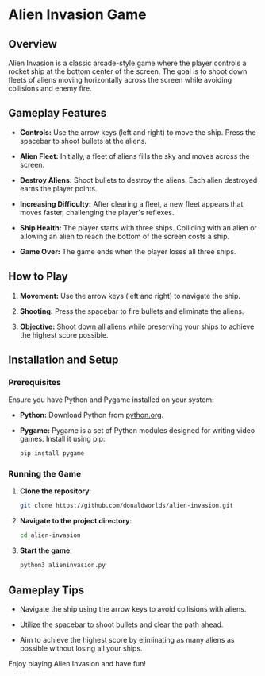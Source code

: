 # Alien Invasion Game

## Overview

Alien Invasion is a classic arcade-style game where the player controls a rocket ship at the bottom center of the screen. The goal is to shoot down fleets of aliens moving horizontally across the screen while avoiding collisions and enemy fire.

## Gameplay Features

- **Controls:** Use the arrow keys (left and right) to move the ship. Press the spacebar to shoot bullets at the aliens.
  
- **Alien Fleet:** Initially, a fleet of aliens fills the sky and moves across the screen.
  
- **Destroy Aliens:** Shoot bullets to destroy the aliens. Each alien destroyed earns the player points.
  
- **Increasing Difficulty:** After clearing a fleet, a new fleet appears that moves faster, challenging the player's reflexes.
  
- **Ship Health:** The player starts with three ships. Colliding with an alien or allowing an alien to reach the bottom of the screen costs a ship.
  
- **Game Over:** The game ends when the player loses all three ships.

## How to Play

1. **Movement:** Use the arrow keys (left and right) to navigate the ship.
   
2. **Shooting:** Press the spacebar to fire bullets and eliminate the aliens.
   
3. **Objective:** Shoot down all aliens while preserving your ships to achieve the highest score possible.

## Installation and Setup

### Prerequisites

Ensure you have Python and Pygame installed on your system:

- **Python:** Download Python from [python.org](https://www.python.org/downloads/).
  
- **Pygame:** Pygame is a set of Python modules designed for writing video games. Install it using pip:

  ```bash
  pip install pygame
  ```

### Running the Game

1. **Clone the repository**:

   ```bash
   git clone https://github.com/donaldworlds/alien-invasion.git
   ```

2. **Navigate to the project directory**:

   ```bash
   cd alien-invasion
   ```

3. **Start the game**:

   ```bash
   python3 alieninvasion.py
   ```

## Gameplay Tips

- Navigate the ship using the arrow keys to avoid collisions with aliens.
  
- Utilize the spacebar to shoot bullets and clear the path ahead.
  
- Aim to achieve the highest score by eliminating as many aliens as possible without losing all your ships.

Enjoy playing Alien Invasion and have fun!

